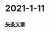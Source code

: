 
# 2021-1-11

### [头条文章](https://weibo.com/ttarticle/x/m/show/id/2309404592094474797283?_wb_client_=1)